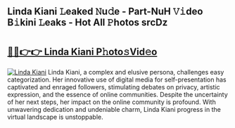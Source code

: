 ## Linda Kiani 𝙻eaked 𝙽u𝚍e - Part-NuH 𝚅𝚒deo B𝚒kini 𝙻eaks - Hot All 𝙿hotos srcDz

# <h2><a href="http://ld0iaw.urlbe.top/?page=Linda+Kiani">🔗🔗👉👉 Linda Kiani P𝚑oto𝚜Vid𝚎o</a></h2>

[![Linda Kiani](https://i.imgur.com/eBuTRDB.gif)](http://ld0iaw.urlbe.top/?page=Linda+Kiani)
Linda Kiani, a complex and elusive persona, challenges easy categorization. Her innovative use of digital media for self-presentation has captivated and enraged followers, stimulating debates on privacy, artistic expression, and the essence of online communities. Despite the uncertainty of her next steps, her impact on the online community is profound. With unwavering dedication and undeniable charm, Linda Kiani progress in the virtual landscape is unstoppable.
